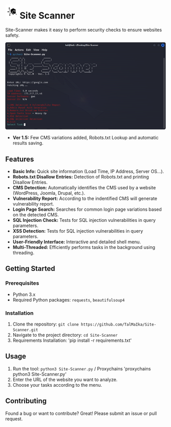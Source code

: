 # ![icon](src/icons8-security-scan-45.png)Site Scanner

Site-Scanner makes it easy to perform security checks to ensure websites safety. 

![Site-Scanner](Ver.1.5.png)

- **Ver 1.5:** Few CMS variations added, Robots.txt Lookup and automatic results saving.

## Features

- **Basic Info:** Quick site information (Load Time, IP Address, Server OS...).
- **Robots.txt Disallow Entries:** Detection of Robots.txt and printing Disallow Entries.
- **CMS Detection:** Automatically identifies the CMS used by a website (WordPress, Joomla, Drupal, etc.).
- **Vulnerability Report:** According to the indentified CMS will generate vulnerability report.
- **Login Page Search:** Searches for common login page variations based on the detected CMS.
- **SQL Injection Check:** Tests for SQL injection vulnerabilities in query parameters.
- **XSS Detection:** Tests for SQL injection vulnerabilities in query parameters.
- **User-Friendly Interface:** Interactive and detailed shell menu.
- **Multi-Threaded:** Efficiently performs tasks in the background using threading.


## Getting Started

### Prerequisites

- Python 3.x
- Required Python packages: `requests`, `beautifulsoup4`

### Installation

1. Clone the repository: `git clone https://github.com/TalMaIka/Site-Scanner.git`
2. Navigate to the project directory: `cd Site-Scanner`
3. Requirements Installation: 'pip install -r requirements.txt'

## Usage

1. Run the tool: `python3 Site-Scanner.py` / Proxychains 'proxychains python3 Site-Scanner.py'
2. Enter the URL of the website you want to analyze.
3. Choose your tasks according to the menu.

## Contributing

Found a bug or want to contribute? Great! Please submit an issue or pull request.
